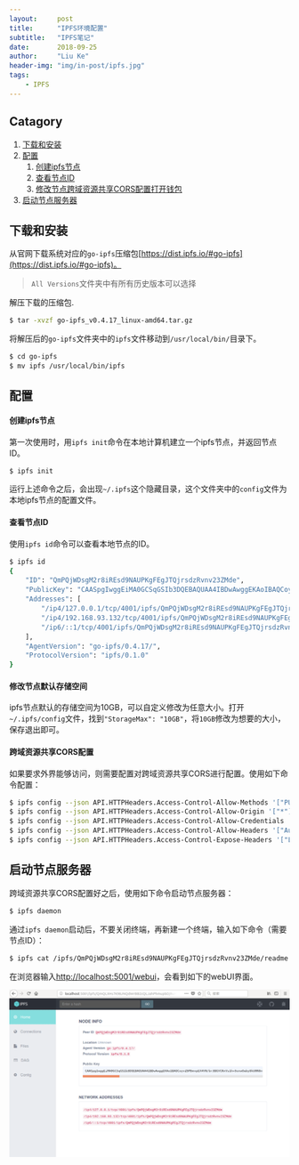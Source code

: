 ```yaml
---
layout:     post
title:      "IPFS环境配置"
subtitle:   "IPFS笔记"
date:       2018-09-25
author:     "Liu Ke"
header-img: "img/in-post/ipfs.jpg"
tags:
    - IPFS
---
```




## Catagory

1. [下载和安装](#下载和安装)
2. [配置](#配置)
	1. [创建ipfs节点](#创建ipfs节点)
	2. [查看节点ID](#查看节点ID)
	3. [修改节点跨域资源共享CORS配置打开钱包](#跨域资源共享CORS配置)
3. [启动节点服务器](#启动节点服务器)

## 下载和安装

从官网下载系统对应的`go-ipfs`压缩包[https://dist.ipfs.io/#go-ipfs](https://dist.ipfs.io/#go-ipfs)。

> `All Versions`文件夹中有所有历史版本可以选择

解压下载的压缩包.

```sh
$ tar -xvzf go-ipfs_v0.4.17_linux-amd64.tar.gz
```
将解压后的`go-ipfs`文件夹中的`ipfs`文件移动到`/usr/local/bin/`目录下。

```sh
$ cd go-ipfs
$ mv ipfs /usr/local/bin/ipfs
```  

## 配置

#### 创建ipfs节点

第一次使用时，用`ipfs init`命令在本地计算机建立一个ipfs节点，并返回节点ID。

```sh
$ ipfs init
```

运行上述命令之后，会出现`~/.ipfs`这个隐藏目录，这个文件夹中的`config`文件为本地ipfs节点的配置文件。

#### 查看节点ID

使用`ipfs id`命令可以查看本地节点的ID。

```sh
$ ipfs id
{
	"ID": "QmPQjWDsgM2r8iREsd9NAUPKgFEgJTQjrsdzRvnv23ZMde",
	"PublicKey": "CAASpgIwggEiMA0GCSqGSIb3DQEBAQUAA4IBDwAwggEKAoIBAQCoyvZ5M5mvpEX4VN/br3BGVCNxVs1h+5oxwOeby8kU0N8nUQ9n2CVOypsoXX7b6F0eyDY8tAIxtJQ+rQyC/4AYSAyN685ZCBxD7B+Bx7Qt53R/ZIEa3Qd4Gdg9EAeSCvB+G+bdnrNp48uJHMG3Z525tJUTYprid864SWbYGrlY9MLYTGfr2N2nBrP14f6t2rUGldmOANGFh/Ythx1MhJ6bnTAFk8Ke1LVhHIrLtnN+o/50Vn0GKwGHPRc6P1/n0+OQq/yHZs7+em7l3fCqBqfvQyAPNLOhE1BaUy/eJYnNB1Ia28LEXu7RveOTS0mCeuA3tj/g+1hEuqRBvvh4TV3FAgMBAAE=",
	"Addresses": [
		"/ip4/127.0.0.1/tcp/4001/ipfs/QmPQjWDsgM2r8iREsd9NAUPKgFEgJTQjrsdzRvnv23ZMde",
		"/ip4/192.168.93.132/tcp/4001/ipfs/QmPQjWDsgM2r8iREsd9NAUPKgFEgJTQjrsdzRvnv23ZMde",
		"/ip6/::1/tcp/4001/ipfs/QmPQjWDsgM2r8iREsd9NAUPKgFEgJTQjrsdzRvnv23ZMde"
	],
	"AgentVersion": "go-ipfs/0.4.17/",
	"ProtocolVersion": "ipfs/0.1.0"
}
```

#### 修改节点默认存储空间

ipfs节点默认的存储空间为10GB，可以自定义修改为任意大小。打开`~/.ipfs/config`文件，找到`"StorageMax": "10GB"`，将`10GB`修改为想要的大小，保存退出即可。

#### 跨域资源共享CORS配置

如果要求外界能够访问，则需要配置对跨域资源共享CORS进行配置。使用如下命令配置：

```sh
$ ipfs config --json API.HTTPHeaders.Access-Control-Allow-Methods '["PUT","GET", "POST", "OPTIONS"]'
$ ipfs config --json API.HTTPHeaders.Access-Control-Allow-Origin '["*"]'
$ ipfs config --json API.HTTPHeaders.Access-Control-Allow-Credentials '["true"]'
$ ipfs config --json API.HTTPHeaders.Access-Control-Allow-Headers '["Authorization"]'
$ ipfs config --json API.HTTPHeaders.Access-Control-Expose-Headers '["Location"]'
```

## 启动节点服务器

跨域资源共享CORS配置好之后，使用如下命令启动节点服务器：

```sh
$ ipfs daemon
```
通过`ipfs daemon`启动后，不要关闭终端，再新建一个终端，输入如下命令（需要节点ID）：

```sh
$ ipfs cat /ipfs/QmPQjWDsgM2r8iREsd9NAUPKgFEgJTQjrsdzRvnv23ZMde/readme

```

在浏览器输入[http://localhost:5001/webui](http://localhost:5001/webui)，会看到如下的webUI界面。

![](https://raw.githubusercontent.com/dugu0808/dugu0808.github.io/master/img/in-post/180925/ipfs_locahost.png)



